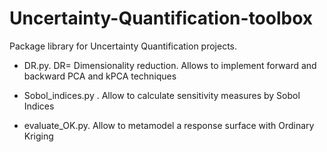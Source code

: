 # Uncertainty-Quantification-toolbox

Package library for Uncertainty Quantification projects.

- DR.py.
  DR= Dimensionality reduction.
  Allows to implement forward and backward PCA and kPCA techniques
  
- Sobol_indices.py . 
  Allow to calculate sensitivity measures by Sobol Indices
  
- evaluate_OK.py.
  Allow to metamodel a response surface with Ordinary Kriging
  
